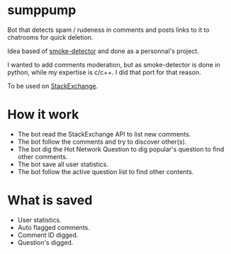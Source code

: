 # sumppump
Bot that detects spam / rudeness in comments and posts links to it to chatrooms for quick deletion. 

Idea based of <a href="https://github.com/Charcoal-SE/SmokeDetector">smoke-detector</a> and done as a personnal's project. 

I wanted to add comments moderation, but as smoke-detector is done in python, while my expertise is c/c++. I did that port for that reason.

To be used on <a href="https://stackexchange.com/">StackExchange</a>.

# How it work

- The bot read the StackExchange API to list new comments.
- The bot follow the comments and try to discover other(s).
- The bot dig the Hot Network Question to dig popular's question to find other comments.
- The bot save all user statistics.
- The bot follow the active question list to find other contents.

# What is saved

- User statistics.
- Auto flagged comments.
- Comment ID digged.
- Question's digged.
